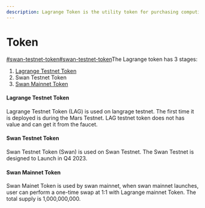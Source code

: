```yaml
---
description: Lagrange Token is the utility token for purchasing computing resources.
---
```


# Token

[#swan-testnet-token](token.md#swan-testnet-token "mention")[#swan-testnet-token](token.md#swan-testnet-token "mention")The Lagrange token has 3 stages:

1. [Lagrange Testnet Token](token.md#lagrange-testnet-token)
2. Swan Testnet Token
3. [Swan Mainnet Token](token.md#swan-mainet-token)

#### Lagrange Testnet Token

Lagrange Testnet Token (LAG) is used on langrage testnet. The first time it is deployed is during the Mars Testnet. LAG testnet token does not has value and can get it from the faucet.

#### Swan Testnet Token

Swan Testnet Token (Swan) is used on Swan Testnet. The Swan Testnet  is designed to Launch in Q4 2023.

#### Swan Mainnet Token

Swan Mainet Token is used by swan mainnet, when swan mainnet launches, user can perform a one-time swap at 1:1 with Lagrange mainnet Token. The total supply is 1,000,000,000.

